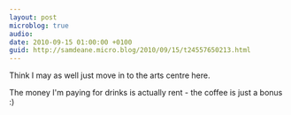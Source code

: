 ```yaml
---
layout: post
microblog: true
audio: 
date: 2010-09-15 01:00:00 +0100
guid: http://samdeane.micro.blog/2010/09/15/t24557650213.html
---
```

Think I may as well just move in to the arts centre here. 

The money I'm paying for drinks is actually rent - the coffee is just a bonus :)
